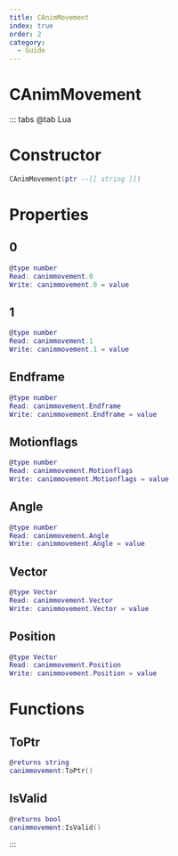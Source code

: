 ```yaml
---
title: CAnimMovement
index: true
order: 2
category:
  - Guide
---
```


# CAnimMovement

::: tabs
@tab Lua
# Constructor
```lua
CAnimMovement(ptr --[[ string ]])
```
# Properties
## 0 
```lua
@type number
Read: canimmovement.0
Write: canimmovement.0 = value
```
## 1 
```lua
@type number
Read: canimmovement.1
Write: canimmovement.1 = value
```
## Endframe 
```lua
@type number
Read: canimmovement.Endframe
Write: canimmovement.Endframe = value
```
## Motionflags 
```lua
@type number
Read: canimmovement.Motionflags
Write: canimmovement.Motionflags = value
```
## Angle 
```lua
@type number
Read: canimmovement.Angle
Write: canimmovement.Angle = value
```
## Vector 
```lua
@type Vector
Read: canimmovement.Vector
Write: canimmovement.Vector = value
```
## Position 
```lua
@type Vector
Read: canimmovement.Position
Write: canimmovement.Position = value
```
# Functions
## ToPtr
```lua
@returns string
canimmovement:ToPtr()
```
## IsValid
```lua
@returns bool
canimmovement:IsValid()
```

:::
